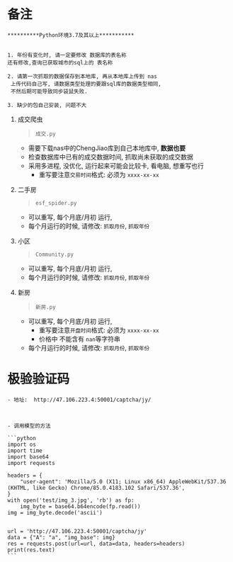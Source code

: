 # 备注

```
**********Python环境3.7及其以上***********


1. 年份有变化时, 请一定要修改 数据库的表名称
还有修改,查询已获取城市的sql上的 表名称

2. 请第一次抓取的数据保存到本地库, 再从本地库上传到 nas
 上传代码自己写, 请数据类型处理的要跟sql库的数据类型相同, 
 不然后期可能导致同步袋鼠失败.

3. 缺少的包自己安装, 问题不大
```

1.  成交爬虫
    >  `成交.py`
    
    - 需要下载nas中的ChengJiao库到自己本地库中, **数据也要**
    - 检查数据库中已有的成交数据时间, 抓取尚未获取的成交数据 
    - 采用多进程, 没优化, 运行起来可能会比较卡, 看电脑, 想重写也行
        - 重写要注意`交易时间`格式: 必须为 `xxxx-xx-xx` 

2. 二手房
    > `esf_spider.py`
    
    - 可以重写, 每个月底/月初 运行,
    - 每个月运行的时候, 请修改:  `抓取月份`, `抓取年份`

3. 小区
    > `Community.py`
    
    - 可以重写, 每个月底/月初 运行,
    - 每个月运行的时候, 请修改:  `抓取月份`, `抓取年份`
   
4. 新房
    > `新房.py`
    
    - 可以重写, 每个月底/月初 运行,
        - 重写要注意`开盘时间`格式: 必须为 `xxxx-xx-xx` 
        - 价格中 不能含有 `nan`等字符串
    - 每个月运行的时候, 请修改:  `抓取月份`, `抓取年份`
    
    
    
# 极验验证码
    
    - 地址:  http://47.106.223.4:50001/captcha/jy/ 
    
    
    
    - 调用模型的方法
    
    ```python
    import os
    import time
    import base64
    import requests
    
    headers = {
        "user-agent": 'Mozilla/5.0 (X11; Linux x86_64) AppleWebKit/537.36 (KHTML, like Gecko) Chrome/85.0.4183.102 Safari/537.36',
    }
    with open('test/img_3.jpg', 'rb') as fp:
        img_byte = base64.b64encode(fp.read())
    img = img_byte.decode('ascii')
    
    
    url = 'http://47.106.223.4:50001/captcha/jy'
    data = {"A": "a", "img_base": img}
    res = requests.post(url=url, data=data, headers=headers)
    print(res.text)
    ```
    
    
    
    
    
    